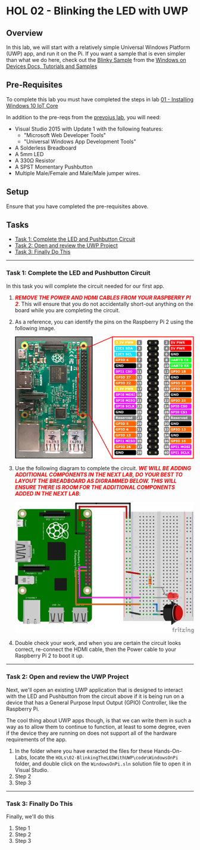﻿# HOL 02 - Blinking the LED with UWP

## Overview

In this lab, we will start with a relatively simple Universal Windows Platform (UWP) app, and run it on the Pi.  If you want a sample that is even simpler than what we do here, check out the <a href="http://ms-iot.github.io/content/en-US/win10/samples/Blinky.htm" target="_blank">Blinky Sample</a> from the <a href="http://ms-iot.github.io/content/en-US/win10/StartCoding.htm" target="_blank">Windows on Devices Docs, Tutorials and Samples</a>

## Pre-Requisites

To complete this lab you must have completed the steps in lab [01 - Installing Windows 10 IoT Core](../HOLs/01-InstallingWindows10IotCore/) 

In addition to the pre-reqs from the [prevoius lab](../HOLs/01-InstallingWindows10IotCore/), you will need:

- Visual Studio 2015 with Update 1 with the following features:
	- "Microsoft Web Developer Tools"
	- "Universal Windows App Development Tools"
- A Solderless Breadboard
- A 5mm LED
- A 330&#0937; Resistor
- A SPST Momentary Pushbutton
- Multiple Male/Female and Male/Male jumper wires.

## Setup

Ensure that you have completed the pre-requisites above. 

## Tasks

- [Task 1: Complete the LED and Pushbutton Circuit](#Task1)
- [Task 2: Open and review the UWP Project](#Task2)
- [Task 3: Finally Do This](#Task3)

---

<a name="Task1"></a>
### Task 1: Complete the LED and Pushbutton Circuit

In this task you will complete the circuit needed for our first app. 

1. <span style="color: red;">***REMOVE THE POWER AND HDMI CABLES FROM YOUR RASPBERRY PI 2***</span>.  This will ensure that you do not accidentally short-out anything on the board while you are completing the circuit. 

1.  As a reference, you can identify the pins on the Raspberry Pi 2 using the following image.

	![01020-RPi2Pinouts](images/01020-rpi2pinouts.png?raw=true "Raspberry Pi 2 Pinouts")

1. Use the following diagram to complete the circuit. <span style="color: red;">***WE WILL BE ADDING ADDITIONAL COMPONENTS IN THE NEXT LAB, DO YOUR BEST TO LAYOUT THE BREADBOARD AS DIGRAMMED BELOW.  THIS WILL ENSURE THERE IS ROOM FOR THE ADDITIONAL COMPONENTS ADDED IN THE NEXT LAB***</span>:

	![01010-LedAndPushbuttonCircuit](images/01010-ledandpushbuttoncircuit.png?raw=true "LED and Pushbutton Circuit") 

1. Double check your work, and when you are certain the circuit looks correct, re-connect the HDMI cable, then the Power cable to your Raspberry Pi 2 to boot it up. 

---

<a name="Task2"></a>
### Task 2: Open and review the UWP Project

Next, we'll open an existing UWP application that is designed to interact with the LED and Pushbutton from the circuit above if it is being run on a device that has a General Purpose Input Output (GPIO) Controller, like the Raspberry Pi. 

The cool thing about UWP apps though, is that we can write them in such a way as to allow them to continue to function, at least to some degree, even if the device they are running on does not support all of the hardware requirements of the app. 

1. In the folder where you have exracted the files for these Hands-On-Labs, locate the `HOLs\02-BlinkingTheLEDWithUWP\code\WindowsOnPi` folder, and double click on the `WindowsOnPi.sln` solution file to open it in Visual Studio.
1. Step 2
1. Step 3

---

<a name="Task3"></a>
### Task 3: Finally Do This

Finally, we'll do this

1. Step 1
1. Step 2
1. Step 3